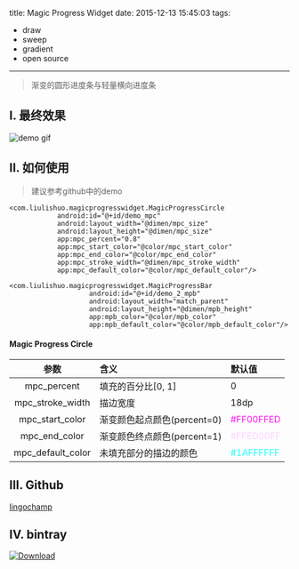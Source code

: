 title: Magic Progress Widget
date: 2015-12-13 15:45:03
tags:
- draw
- sweep
- gradient
- open source

---

> 渐变的圆形进度条与轻量横向进度条

<!--more-->

## I. 最终效果

![demo gif][demo_gif]

## II. 如何使用

> 建议参考github中的demo

```
<com.liulishuo.magicprogresswidget.MagicProgressCircle
            android:id="@+id/demo_mpc"
            android:layout_width="@dimen/mpc_size"
            android:layout_height="@dimen/mpc_size"
            app:mpc_percent="0.8"
            app:mpc_start_color="@color/mpc_start_color"
            app:mpc_end_color="@color/mpc_end_color"
            app:mpc_stroke_width="@dimen/mpc_stroke_width"
            app:mpc_default_color="@color/mpc_default_color"/>

<com.liulishuo.magicprogresswidget.MagicProgressBar
                    android:id="@+id/demo_2_mpb"
                    android:layout_width="match_parent"
                    android:layout_height="@dimen/mpb_height"
                    app:mpb_color="@color/mpb_color"
                    app:mpb_default_color="@color/mpb_default_color"/>
```

#### Magic Progress Circle

参数 | 含义 | 默认值
:-: | :- | :-
mpc_percent | 填充的百分比[0, 1] | 0
mpc_stroke_width | 描边宽度 | 18dp
mpc_start_color | 渐变颜色起点颜色(percent=0) | <font color="#FF00FFED">#FF00FFED</font>
mpc_end_color | 渐变颜色终点颜色(percent=1) | <font color="#FFED00FF">#FFED00FF</font>
mpc_default_color | 未填充部分的描边的颜色 | <font color="#1AFFFFFF">#1AFFFFFF</font>


## III. Github

[lingochamp](https://github.com/lingochamp/MagicProgressWidget)

## IV. bintray

[![Download][bintray_svg]][bintray_link]

[demo_gif]: https://github.com/lingochamp/MagicProgressWidget/raw/master/art/demo.gif
[bintray_svg]: https://api.bintray.com/packages/jacksgong/maven/MagicProgressWidget/images/download.svg
[bintray_link]: https://bintray.com/jacksgong/maven/MagicProgressWidget/_latestVersion
